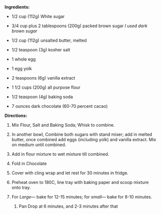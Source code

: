 **Ingredients:**

- 1/2 cup (112g) White sugar

- 3/4 cup plus 2 tablespoons (200g) packed brown sugar *I used dark brown sugar*

- 1/2 cup (112g) unsalted butter, melted

- 1/2 teaspoon (3g) kosher salt

- 1 whole egg

- 1 egg yolk

- 2 teaspoons (6g) vanilla extract

- 1 1/2 cups (200g)  all purpose flour

- 1/2 teaspoon (4g) baking soda

- 7 ounces dark chocolate (60-70 percent cacao)

**Directions:**

1. Mix Flour, Salt and Baking Soda; Whisk to combine.

2. In another bowl, Combine both sugars with stand mixer; add in melted butter, once combined add eggs (including yolk) and vanilla extract. Mix on medium until combined. 

3. Add in flour mixture to wet mixture till combined.

4. Fold in Chocolate

5. Cover with cling wrap and let rest for 30 minutes in fridge.

6. Preheat oven to 180C, line tray with baking paper and scoop mixture onto tray.

7. For *Large—* bake for 12-15 minutes; for *small—* bake for 8-10 minutes.

    1. Pan Drop at 6 minutes, and 2-3 minutes after that